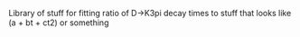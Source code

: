 Library of stuff for fitting ratio of D->K3pi decay times to stuff that looks like (a + bt + ct2) or something
